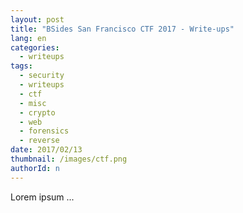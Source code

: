 ```yaml
---
layout: post
title: "BSides San Francisco CTF 2017 - Write-ups"
lang: en
categories:
  - writeups
tags:
  - security
  - writeups
  - ctf
  - misc
  - crypto
  - web
  - forensics
  - reverse
date: 2017/02/13
thumbnail: /images/ctf.png
authorId: n
---
```

Lorem ipsum ...
